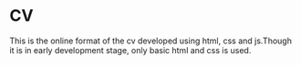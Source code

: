 # CV
This is the online format of the cv developed using html, css and js.Though it is in early development stage, only basic html and css is used. 
